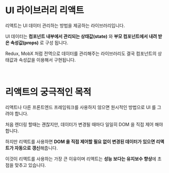 # UI 라이브러리 리액트

리액트는 UI 데이터 관리하는 방법을 제공하는 라이브러리입니다.

UI 데이터는 **컴포넌트 내부에서 관리되는 상태값(state)** 와 **부모 컴포넌트에서 내려 받은 속성값(props)** 로 구성 됩니다.

Redux, MobX 처럼 전역으로 데이터를 관리해주는 라이브러리도 결국 컴포넌트의 상태값과 속성값을 이용해서 구현됩니다.

<br>

# 리액트의 궁극적인 목적

리액트나 다른 프론트엔드 프레임워크를 사용하지 않으면 원시적인 방법으로 UI 를 그려야 합니다.

처음 렌더링 할때는 괜찮지만, 데이터가 변경될 때마다 일일히 DOM 을 직접 제어 해야합니다.

하지만 리액트를 사용하면 **DOM 을 직접 제어할 필요 없이 변경된 데이터가 있으면 리액트가 자동으로 갱신**해줍니다.

이것이 리액트를 사용하는 가장 큰 이유이며 리액트는 **성능 보다는 유지보수 향상**에 초점을 맞추고 있습니다.

<br>

# 


